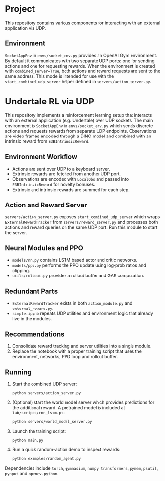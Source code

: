 # Project

This repository contains various components for interacting with an external application via UDP.

## Environment

`SocketAppEnv` in `envs/socket_env.py` provides an OpenAI Gym environment. By default it communicates with two separate UDP ports: one for sending actions and one for requesting rewards. When the environment is created with `combined_server=True`, both actions and reward requests are sent to the same address. This mode is intended for use with the `start_combined_udp_server` helper defined in `servers/action_server.py`.

# Undertale RL via UDP

This repository implements a reinforcement learning setup that interacts with an external application (e.g. Undertale) over UDP sockets. The main environment is `SocketAppEnv` in `envs/socket_env.py` which sends discrete actions and requests rewards from separate UDP endpoints. Observations are video frames encoded through a DINO model and combined with an intrinsic reward from `E3BIntrinsicReward`.

## Environment Workflow
* Actions are sent over UDP to a keyboard server.
* Extrinsic rewards are fetched from another UDP port.
* Observations are encoded with `LocalObs` and passed into `E3BIntrinsicReward` for novelty bonuses.
* Extrinsic and intrinsic rewards are summed for each step.

## Action and Reward Server
`servers/action_server.py` exposes `start_combined_udp_server` which wraps `ExternalRewardTracker` from `servers/reward_server.py` and processes both actions and reward queries on the same UDP port. Run this module to start the server.

## Neural Modules and PPO
* `models/nn.py` contains LSTM based actor and critic networks.
* `models/ppo.py` performs the PPO update using log‑prob ratios and clipping.
* `utils/rollout.py` provides a rollout buffer and GAE computation.

## Redundant Parts
* `ExternalRewardTracker` exists in both `action_module.py` and `external_reward.py`.
* `simple.ipynb` repeats UDP utilities and environment logic that already live in the modules.

## Recommendations
1. Consolidate reward tracking and server utilities into a single module.
2. Replace the notebook with a proper training script that uses the environment, networks, PPO loop and rollout buffer.

## Running
1. Start the combined UDP server:
   ```bash
   python servers/action_server.py
   ```
2. (Optional) start the world model server which provides predictions for
   the additional reward. A pretrained model is included at
   `lab/scripts/rnn_lstm.pt`:
   ```bash
   python servers/world_model_server.py
   ```
3. Launch the training script:
   ```bash
   python main.py
   ```
4. Run a quick random-action demo to inspect rewards:
   ```bash
   python examples/random_agent.py
   ```

Dependencies include `torch`, `gymnasium`, `numpy`, `transformers`, `pymem`, `psutil`, `pynput` and `opencv-python`.